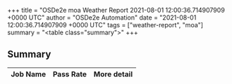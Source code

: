 +++
title = "OSDe2e moa Weather Report 2021-08-01 12:00:36.714907909 +0000 UTC"
author = "OSDe2e Automation"
date = "2021-08-01 12:00:36.714907909 +0000 UTC"
tags = ["weather-report", "moa"]
summary = "<table class=\"summary\"></table>"
+++
## Summary

| Job Name | Pass Rate | More detail |
|----------|-----------|-------------|




